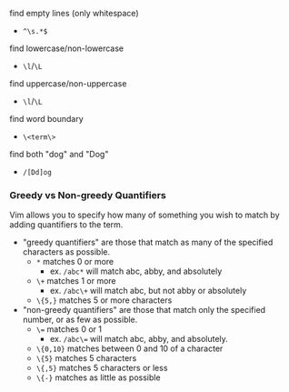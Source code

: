 
find empty lines (only whitespace)
- `^\s.*$`

find lowercase/non-lowercase
- `\l`/`\L`

find uppercase/non-uppercase
- `\l`/`\L`

find word boundary
- `\<term\>`

find both "dog" and "Dog"
- `/[Dd]og`

### Greedy vs Non-greedy Quantifiers
Vim allows you to specify how many of something you wish to match by adding quantifiers to the term.
- "greedy quantifiers" are those that match as many of the specified characters as possible.
    - `*` matches 0 or more
        - ex. `/abc*` will match abc, abby, and absolutely
    - `\+` matches 1 or more
        - ex. `/abc\+` will match abc, but not abby or absolutely
    - `\{5,}` matches 5 or more characters
- "non-greedy quantifiers" are those that match only the specified number, or as few as possible.
    - `\=` matches 0 or 1
        - ex. `/abc\=` will match abc, abby, and absolutely.
    - `\{0,10}` matches between 0 and 10 of a character
    - `\{5}` matches 5 characters
    - `\{,5}` matches 5 characters or less
    - `\{-}` matches as little as possible